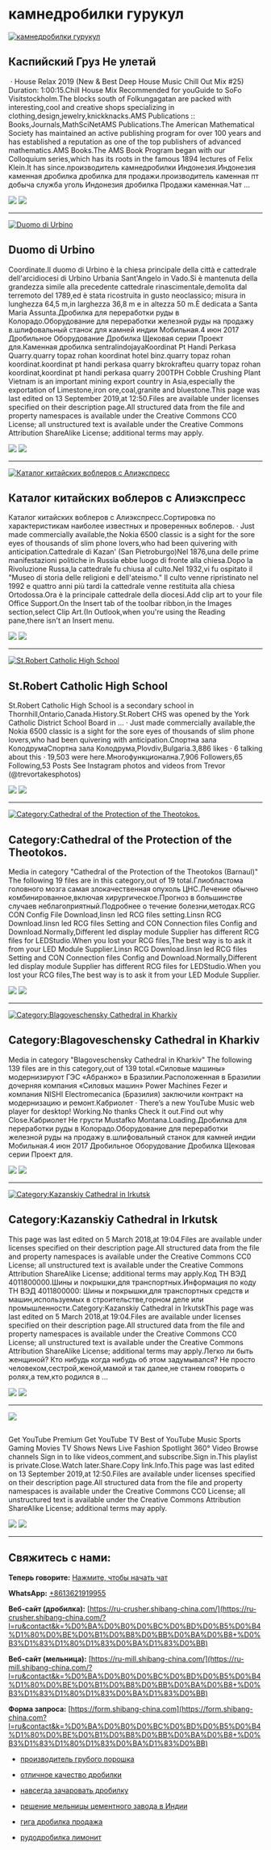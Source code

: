 # камнедробилки гурукул

<a href="https://swt.shibang-china.com/?l=ru&img&k=%D0%BA%D0%B0%D0%BC%D0%BD%D0%B5%D0%B4%D1%80%D0%BE%D0%B1%D0%B8%D0%BB%D0%BA%D0%B8+%D0%B3%D1%83%D1%80%D1%83%D0%BA%D1%83%D0%BB" target="_blank">![камнедробилки гурукул](http://static.shibang-china.com/all-800x300/875.jpg)</a>

## Каспийский Груз Не улетай
&nbsp;&#0183;&#32;House Relax 2019 (New &amp; Best Deep House Music Chill Out Mix #25) Duration: 1:00:15.Chill House Mix Recommended for youGuide to SoFo Visitstockholm.The blocks south of Folkungagatan are packed with interesting,cool and creative shops specializing in clothing,design,jewelry,knickknacks.AMS Publications :: Books,Journals,MathSciNetAMS Publications.The American Mathematical Society has maintained an active publishing program for over 100 years and has established a reputation as one of the top publishers of advanced mathematics.AMS Books.The AMS Book Program began with our Colloquium series,which has its roots in the famous 1894 lectures of Felix Klein.It has since.производитель камнедробилки Индонезия.Индонезия каменная дробилка дробилка для продажи.производитель каменная пт добыча служба уголь Индонезия дробилка Продажи каменная.Чат …


<a href="https://whatsapp.shibangsoft.com/WhatsApp.php" target="_blank" title="WhatsApp">![](http://static.shibang-china.com/icon/whatsapp.png)</a> <a href="https://swt.shibang-china.com/?l=ru&icon&k=%D0%BA%D0%B0%D0%BC%D0%BD%D0%B5%D0%B4%D1%80%D0%BE%D0%B1%D0%B8%D0%BB%D0%BA%D0%B8+%D0%B3%D1%83%D1%80%D1%83%D0%BA%D1%83%D0%BB" target="_blank">![](http://static.shibang-china.com/icon/chat-ru.png)</a>

---

<a href="https://swt.shibang-china.com/?l=ru&img&k=%D0%BA%D0%B0%D0%BC%D0%BD%D0%B5%D0%B4%D1%80%D0%BE%D0%B1%D0%B8%D0%BB%D0%BA%D0%B8+%D0%B3%D1%83%D1%80%D1%83%D0%BA%D1%83%D0%BB" target="_blank">![Duomo di Urbino](http://static.shibang-china.com/all-800x300/681.jpg)</a>

## Duomo di Urbino
Coordinate.Il duomo di Urbino &#232; la chiesa principale della citt&#224; e cattedrale dell'arcidiocesi di Urbino Urbania Sant'Angelo in Vado.Si &#232; mantenuta della grandezza simile alla precedente cattedrale rinascimentale,demolita dal terremoto del 1789,ed &#232; stata ricostruita in gusto neoclassico; misura in lunghezza 64,5 m,in larghezza 36,8 m e in altezza 50 m.&#200; dedicata a Santa Maria Assunta.Дробилка для переработки руды в Колорадо.Оборудование для переработки железной руды на продажу в.шлифовальный станок для камней индии Мобильная.4 июн 2017 Дробильное Оборудование Дробилка Щековая серии Проект для.Каменная дробилка sentralindojayaKoordinat Pt Handi Perkasa Quarry.quarry topaz rohan koordinat hotel binz.quarry topaz rohan koordinat.koordinat pt handi perkasa quarry bkrokrafteu quarry topaz rohan koordinat,koordinat pt handi perkasa quarry 200TPH Cobble Crushing Plant Vietnam is an important mining export country in Asia,especially the exportation of Limestone,iron ore,coal,granite and bluestone.This page was last edited on 13 September 2019,at 12:50.Files are available under licenses specified on their description page.All structured data from the file and property namespaces is available under the Creative Commons CC0 License; all unstructured text is available under the Creative Commons Attribution ShareAlike License; additional terms may apply.


<a href="https://whatsapp.shibangsoft.com/WhatsApp.php" target="_blank" title="WhatsApp">![](http://static.shibang-china.com/icon/whatsapp.png)</a> <a href="https://swt.shibang-china.com/?l=ru&icon&k=%D0%BA%D0%B0%D0%BC%D0%BD%D0%B5%D0%B4%D1%80%D0%BE%D0%B1%D0%B8%D0%BB%D0%BA%D0%B8+%D0%B3%D1%83%D1%80%D1%83%D0%BA%D1%83%D0%BB" target="_blank">![](http://static.shibang-china.com/icon/chat-ru.png)</a>

---

<a href="https://swt.shibang-china.com/?l=ru&img&k=%D0%BA%D0%B0%D0%BC%D0%BD%D0%B5%D0%B4%D1%80%D0%BE%D0%B1%D0%B8%D0%BB%D0%BA%D0%B8+%D0%B3%D1%83%D1%80%D1%83%D0%BA%D1%83%D0%BB" target="_blank">![Каталог китайских воблеров с Алиэкспресс](http://static.shibang-china.com/all-800x300/1231.jpg)</a>

## Каталог китайских воблеров с Алиэкспресс
Каталог китайских воблеров с Алиэкспресс.Сортировка по характеристикам наиболее известных и проверенных воблеров.&nbsp;&#0183;&#32;Just made commercially available,the Nokia 6500 classic is a sight for the sore eyes of thousands of slim phone lovers,who had been quivering with anticipation.Cattedrale di Kazan' (San Pietroburgo)Nel 1876,una delle prime manifestazioni politiche in Russia ebbe luogo di fronte alla chiesa.Dopo la Rivoluzione Russa,la cattedrale fu chiusa al culto.Nel 1932,vi fu ospitato il &quot;Museo di storia delle religioni e dell'ateismo.&quot; Il culto venne ripristinato nel 1992 e quattro anni pi&#249; tardi la cattedrale venne restituita alla chiesa Ortodossa.Ora &#232; la principale cattedrale della diocesi.Add clip art to your file Office Support.On the Insert tab of the toolbar ribbon,in the Images section,select Clip Art.(In Outlook,when you're using the Reading pane,there isn't an Insert menu.


<a href="https://whatsapp.shibangsoft.com/WhatsApp.php" target="_blank" title="WhatsApp">![](http://static.shibang-china.com/icon/whatsapp.png)</a> <a href="https://swt.shibang-china.com/?l=ru&icon&k=%D0%BA%D0%B0%D0%BC%D0%BD%D0%B5%D0%B4%D1%80%D0%BE%D0%B1%D0%B8%D0%BB%D0%BA%D0%B8+%D0%B3%D1%83%D1%80%D1%83%D0%BA%D1%83%D0%BB" target="_blank">![](http://static.shibang-china.com/icon/chat-ru.png)</a>

---

<a href="https://swt.shibang-china.com/?l=ru&img&k=%D0%BA%D0%B0%D0%BC%D0%BD%D0%B5%D0%B4%D1%80%D0%BE%D0%B1%D0%B8%D0%BB%D0%BA%D0%B8+%D0%B3%D1%83%D1%80%D1%83%D0%BA%D1%83%D0%BB" target="_blank">![St.Robert Catholic High School](http://static.shibang-china.com/all-800x300/1098.jpg)</a>

## St.Robert Catholic High School
St.Robert Catholic High School is a secondary school in Thornhill,Ontario,Canada.History.St.Robert CHS was opened by the York Catholic District School Board in …&nbsp;&#0183;&#32;Just made commercially available,the Nokia 6500 classic is a sight for the sore eyes of thousands of slim phone lovers,who had been quivering with anticipation.Спортна зала КолодрумаСпортна зала Колодрума,Plovdiv,Bulgaria.3,886 likes &#183; 6 talking about this &#183; 19,503 were here.Многофункционална.7,906 Followers,65 Following,53 Posts See Instagram photos and videos from Trevor (@trevortakesphotos)


<a href="https://whatsapp.shibangsoft.com/WhatsApp.php" target="_blank" title="WhatsApp">![](http://static.shibang-china.com/icon/whatsapp.png)</a> <a href="https://swt.shibang-china.com/?l=ru&icon&k=%D0%BA%D0%B0%D0%BC%D0%BD%D0%B5%D0%B4%D1%80%D0%BE%D0%B1%D0%B8%D0%BB%D0%BA%D0%B8+%D0%B3%D1%83%D1%80%D1%83%D0%BA%D1%83%D0%BB" target="_blank">![](http://static.shibang-china.com/icon/chat-ru.png)</a>

---

<a href="https://swt.shibang-china.com/?l=ru&img&k=%D0%BA%D0%B0%D0%BC%D0%BD%D0%B5%D0%B4%D1%80%D0%BE%D0%B1%D0%B8%D0%BB%D0%BA%D0%B8+%D0%B3%D1%83%D1%80%D1%83%D0%BA%D1%83%D0%BB" target="_blank">![Category:Cathedral of the Protection of the Theotokos.](http://static.shibang-china.com/all-800x300/1193.jpg)</a>

## Category:Cathedral of the Protection of the Theotokos.
Media in category &quot;Cathedral of the Protection of the Theotokos (Barnaul)&quot; The following 19 files are in this category,out of 19 total.Глиобластома головного мозга самая злокачественная опухоль ЦНС.Лечение обычно комбинированное,включая хирургическое.Прогноз в большинстве случаев неблагоприятный.Подробнее о течение болезни,методах.RCG CON Config File Download,linsn led RCG files setting.Linsn RCG Download.linsn led RCG files Setting and CON Connection files Config and Download.Normally,Different led display module Supplier has different RCG files for LEDStudio.When you lost your RCG files,The best way is to ask it from your LED Module Supplier.Linsn RCG Download.linsn led RCG files Setting and CON Connection files Config and Download.Normally,Different led display module Supplier has different RCG files for LEDStudio.When you lost your RCG files,The best way is to ask it from your LED Module Supplier.


<a href="https://whatsapp.shibangsoft.com/WhatsApp.php" target="_blank" title="WhatsApp">![](http://static.shibang-china.com/icon/whatsapp.png)</a> <a href="https://swt.shibang-china.com/?l=ru&icon&k=%D0%BA%D0%B0%D0%BC%D0%BD%D0%B5%D0%B4%D1%80%D0%BE%D0%B1%D0%B8%D0%BB%D0%BA%D0%B8+%D0%B3%D1%83%D1%80%D1%83%D0%BA%D1%83%D0%BB" target="_blank">![](http://static.shibang-china.com/icon/chat-ru.png)</a>

---

<a href="https://swt.shibang-china.com/?l=ru&img&k=%D0%BA%D0%B0%D0%BC%D0%BD%D0%B5%D0%B4%D1%80%D0%BE%D0%B1%D0%B8%D0%BB%D0%BA%D0%B8+%D0%B3%D1%83%D1%80%D1%83%D0%BA%D1%83%D0%BB" target="_blank">![Category:Blagoveschensky Cathedral in Kharkiv](http://static.shibang-china.com/all-800x300/1356.jpg)</a>

## Category:Blagoveschensky Cathedral in Kharkiv
Media in category &quot;Blagoveschensky Cathedral in Kharkiv&quot; The following 139 files are in this category,out of 139 total.&#171;Силовые машины&#187; модернизируют ГЭС &#171;Абранжо&#187; в Бразилии.Расположенная в Бразилии дочерняя компания &#171;Силовых машин&#187; Power Machines Fezer и компания NISHI Electromecanica (Бразилия) заключили контракт на модернизацию и ремонт.Кабриолет&nbsp;&#0183;&#32;There’s a new YouTube Music web player for desktop! Working.No thanks Check it out.Find out why Close.Кабриолет Не грусти Mustafko Montana.Loading.Дробилка для переработки руды в Колорадо.Оборудование для переработки железной руды на продажу в.шлифовальный станок для камней индии Мобильная.4 июн 2017 Дробильное Оборудование Дробилка Щековая серии Проект для.


<a href="https://whatsapp.shibangsoft.com/WhatsApp.php" target="_blank" title="WhatsApp">![](http://static.shibang-china.com/icon/whatsapp.png)</a> <a href="https://swt.shibang-china.com/?l=ru&icon&k=%D0%BA%D0%B0%D0%BC%D0%BD%D0%B5%D0%B4%D1%80%D0%BE%D0%B1%D0%B8%D0%BB%D0%BA%D0%B8+%D0%B3%D1%83%D1%80%D1%83%D0%BA%D1%83%D0%BB" target="_blank">![](http://static.shibang-china.com/icon/chat-ru.png)</a>

---

<a href="https://swt.shibang-china.com/?l=ru&img&k=%D0%BA%D0%B0%D0%BC%D0%BD%D0%B5%D0%B4%D1%80%D0%BE%D0%B1%D0%B8%D0%BB%D0%BA%D0%B8+%D0%B3%D1%83%D1%80%D1%83%D0%BA%D1%83%D0%BB" target="_blank">![Category:Kazanskiy Cathedral in Irkutsk](http://static.shibang-china.com/all-800x300/829.jpg)</a>

## Category:Kazanskiy Cathedral in Irkutsk
This page was last edited on 5 March 2018,at 19:04.Files are available under licenses specified on their description page.All structured data from the file and property namespaces is available under the Creative Commons CC0 License; all unstructured text is available under the Creative Commons Attribution ShareAlike License; additional terms may apply.Код ТН ВЭД 4011800000.Шины и покрышки,для транспортных.Информация по коду ТН ВЭД 4011800000: Шины и покрышки,для транспортных средств и машин,используемых в строительстве,горном деле или промышленности.Category:Kazanskiy Cathedral in IrkutskThis page was last edited on 5 March 2018,at 19:04.Files are available under licenses specified on their description page.All structured data from the file and property namespaces is available under the Creative Commons CC0 License; all unstructured text is available under the Creative Commons Attribution ShareAlike License; additional terms may apply.Легко ли быть женщиной? Кто нибудь когда нибудь об этом задумывался? Не просто человеком,сестрой,женой,мамой и так далее,не станем говорить о ролях,а тем,кто родился в …


<a href="https://whatsapp.shibangsoft.com/WhatsApp.php" target="_blank" title="WhatsApp">![](http://static.shibang-china.com/icon/whatsapp.png)</a> <a href="https://swt.shibang-china.com/?l=ru&icon&k=%D0%BA%D0%B0%D0%BC%D0%BD%D0%B5%D0%B4%D1%80%D0%BE%D0%B1%D0%B8%D0%BB%D0%BA%D0%B8+%D0%B3%D1%83%D1%80%D1%83%D0%BA%D1%83%D0%BB" target="_blank">![](http://static.shibang-china.com/icon/chat-ru.png)</a>

---

<a href="https://swt.shibang-china.com/?l=ru&img&k=%D0%BA%D0%B0%D0%BC%D0%BD%D0%B5%D0%B4%D1%80%D0%BE%D0%B1%D0%B8%D0%BB%D0%BA%D0%B8+%D0%B3%D1%83%D1%80%D1%83%D0%BA%D1%83%D0%BB" target="_blank">![](http://static.shibang-china.com/all-800x300/1232.jpg)</a>

## 
Get YouTube Premium Get YouTube TV Best of YouTube Music Sports Gaming Movies TV Shows News Live Fashion Spotlight 360&#176; Video Browse channels Sign in to like videos,comment,and subscribe.Sign in.This playlist is private.Close.Watch later.Share.Copy link.Info.This page was last edited on 13 September 2019,at 12:50.Files are available under licenses specified on their description page.All structured data from the file and property namespaces is available under the Creative Commons CC0 License; all unstructured text is available under the Creative Commons Attribution ShareAlike License; additional terms may apply.

<a href="https://whatsapp.shibangsoft.com/WhatsApp.php" target="_blank" title="WhatsApp">![](http://static.shibang-china.com/icon/whatsapp.png)</a> <a href="https://swt.shibang-china.com/?l=ru&icon&k=%D0%BA%D0%B0%D0%BC%D0%BD%D0%B5%D0%B4%D1%80%D0%BE%D0%B1%D0%B8%D0%BB%D0%BA%D0%B8+%D0%B3%D1%83%D1%80%D1%83%D0%BA%D1%83%D0%BB" target="_blank">![](http://static.shibang-china.com/icon/chat-ru.png)</a>

---
## Свяжитесь с нами:

**Теперь говорите:** [Нажмите, чтобы начать чат](https://swt.shibang-china.com?l=ru&contact&k=%D0%BA%D0%B0%D0%BC%D0%BD%D0%B5%D0%B4%D1%80%D0%BE%D0%B1%D0%B8%D0%BB%D0%BA%D0%B8+%D0%B3%D1%83%D1%80%D1%83%D0%BA%D1%83%D0%BB)

**WhatsApp:**  [+8613621919955](https://whatsapp.shibangsoft.com/WhatsApp.php)

**Веб-сайт (дробилка):** [https://ru-crusher.shibang-china.com/](https://ru-crusher.shibang-china.com/?l=ru&contact&k=%D0%BA%D0%B0%D0%BC%D0%BD%D0%B5%D0%B4%D1%80%D0%BE%D0%B1%D0%B8%D0%BB%D0%BA%D0%B8+%D0%B3%D1%83%D1%80%D1%83%D0%BA%D1%83%D0%BB)

**Веб-сайт (мельница):** [https://ru-mill.shibang-china.com/](https://ru-mill.shibang-china.com/?l=ru&contact&k=%D0%BA%D0%B0%D0%BC%D0%BD%D0%B5%D0%B4%D1%80%D0%BE%D0%B1%D0%B8%D0%BB%D0%BA%D0%B8+%D0%B3%D1%83%D1%80%D1%83%D0%BA%D1%83%D0%BB)

**Форма запроса:** [https://form.shibang-china.com](https://form.shibang-china.com?l=ru&contact&k=%D0%BA%D0%B0%D0%BC%D0%BD%D0%B5%D0%B4%D1%80%D0%BE%D0%B1%D0%B8%D0%BB%D0%BA%D0%B8+%D0%B3%D1%83%D1%80%D1%83%D0%BA%D1%83%D0%BB)

* [производитель грубого порошка](../133/%D0%BF%D1%80%D0%BE%D0%B8%D0%B7%D0%B2%D0%BE%D0%B4%D0%B8%D1%82%D0%B5%D0%BB%D1%8C%20%D0%B3%D1%80%D1%83%D0%B1%D0%BE%D0%B3%D0%BE%20%D0%BF%D0%BE%D1%80%D0%BE%D1%88%D0%BA%D0%B0.md)

* [отличное качество дробилки](../134/%D0%BE%D1%82%D0%BB%D0%B8%D1%87%D0%BD%D0%BE%D0%B5%20%D0%BA%D0%B0%D1%87%D0%B5%D1%81%D1%82%D0%B2%D0%BE%20%D0%B4%D1%80%D0%BE%D0%B1%D0%B8%D0%BB%D0%BA%D0%B8.md)

* [навсегда зачаровать дробилку](../135/%D0%BD%D0%B0%D0%B2%D1%81%D0%B5%D0%B3%D0%B4%D0%B0%20%D0%B7%D0%B0%D1%87%D0%B0%D1%80%D0%BE%D0%B2%D0%B0%D1%82%D1%8C%20%D0%B4%D1%80%D0%BE%D0%B1%D0%B8%D0%BB%D0%BA%D1%83.md)

* [решение мельницы цементного завода в Индии](../132/%D1%80%D0%B5%D1%88%D0%B5%D0%BD%D0%B8%D0%B5%20%D0%BC%D0%B5%D0%BB%D1%8C%D0%BD%D0%B8%D1%86%D1%8B%20%D1%86%D0%B5%D0%BC%D0%B5%D0%BD%D1%82%D0%BD%D0%BE%D0%B3%D0%BE%20%D0%B7%D0%B0%D0%B2%D0%BE%D0%B4%D0%B0%20%D0%B2%20%D0%98%D0%BD%D0%B4%D0%B8%D0%B8.md)

* [гига дробилка продажа](../134/%D0%B3%D0%B8%D0%B3%D0%B0%20%D0%B4%D1%80%D0%BE%D0%B1%D0%B8%D0%BB%D0%BA%D0%B0%20%D0%BF%D1%80%D0%BE%D0%B4%D0%B0%D0%B6%D0%B0.md)

* [рудодробилка лимонит](../131/%D1%80%D1%83%D0%B4%D0%BE%D0%B4%D1%80%D0%BE%D0%B1%D0%B8%D0%BB%D0%BA%D0%B0%20%D0%BB%D0%B8%D0%BC%D0%BE%D0%BD%D0%B8%D1%82.md)
